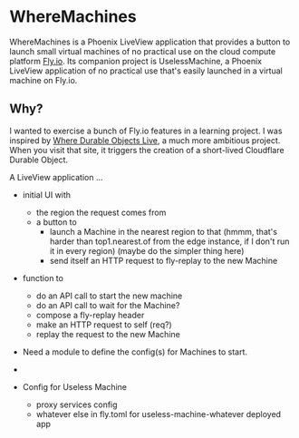 # WhereMachines

WhereMachines is a Phoenix LiveView application that provides a button to launch small virtual machines of no practical use on the cloud compute platform [Fly.io](https://fly.io). Its companion project is UselessMachine, a Phoenix LiveView application of no practical use that's easily launched in a virtual machine on Fly.io.

## Why?

I wanted to exercise a bunch of Fly.io features in a learning project. I was inspired by [Where Durable Objects Live](https://where.durableobjects.live/), a much more ambitious project. When 
you visit that site, it triggers the creation of a short-lived Cloudflare Durable Object. 



A LiveView application ...


* initial UI with 
  * the region the request comes from
  * a button to 
    * launch a Machine in the nearest region to that (hmmm, that's harder than top1.nearest.of from the edge instance, if I don't run it in every region) (maybe do the simpler thing here)
    * send itself an HTTP request to fly-replay to the new Machine
  
* function to 
  * do an API call to start the new machine 
  * do an API call to wait for the Machine?
  * compose a fly-replay header
  * make an HTTP request to self (req?)
  * replay the request to the new Machine


* Need a module to define the config(s) for Machines to start.
* 

* Config for Useless Machine
  * proxy services config
  * whatever else in fly.toml for useless-machine-whatever deployed app
